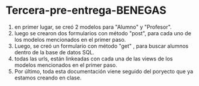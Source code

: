 # Tercera-pre-entrega-BENEGAS

1) en primer lugar, se creó 2 modelos para "Alumno" y "Profesor".
2) luego se crearon dos formularios con método "post", para cada uno de los modelos mencionados en el primer paso.
3) Luego, se creó un formulario con método "get" , para buscar alumnos dentro de la base de datos SQL.
4) todas las urls, están linkeadas con cada una de las views de los modelos mencionados en el primer paso.
5) Por último, toda esta documentación viene seguido del poryecto que ya estamos creando en clase.
